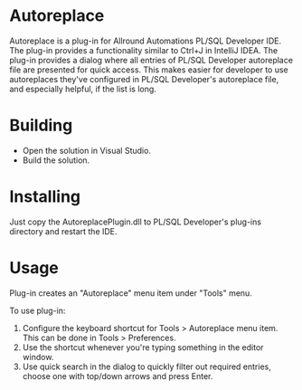 # Autoreplace

Autoreplace is a plug-in for Allround Automations PL/SQL Developer IDE. The plug-in provides a functionality similar to Ctrl+J in IntelliJ IDEA.
The plug-in provides a dialog where all entries of PL/SQL Developer autoreplace file are presented for quick access.
This makes easier for developer to use autoreplaces they've configured in PL/SQL Developer's autoreplace file, and especially helpful, if the list is long.

# Building

* Open the solution in Visual Studio.
* Build the solution.

# Installing

Just copy the AutoreplacePlugin.dll to PL/SQL Developer's plug-ins directory and restart the IDE.

# Usage

Plug-in creates an "Autoreplace" menu item under "Tools" menu.

To use plug-in:
1. Configure the keyboard shortcut for Tools > Autoreplace menu item. This can be done in Tools > Preferences.
2. Use the shortcut whenever you're typing something in the editor window.
3. Use quick search in the dialog to quickly filter out required entries, choose one with top/down arrows and press Enter.
